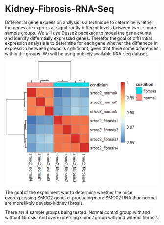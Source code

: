 # Kidney-Fibrosis-RNA-Seq
Differential gene expression analysis is a technique to determine
whether the genes are express at significantly different levels 
between two or more sample groups.
We will use Deseq2 pacakage to model the gene counts and identify 
differntially expressed genes. 
Therefor the goal of differntial expression analysis is to determine
for each gene whether the differnece in expression between
groups is significant, given that there some differences within the groups. 
We will be using publicly available RNA-seq dataset. 

![](Rplot.jpeg)

The goal of the experiment was to determine whether the mice overexperssing SMOC2 gene. 
or producing more SMOC2 RNA than normal are more likely develop kidney fibrosis. 

There are 4 sample groups being tested. Normal control group with and without fibrosis.
And overexpressing smoc2 group with and without fibrosis. 

